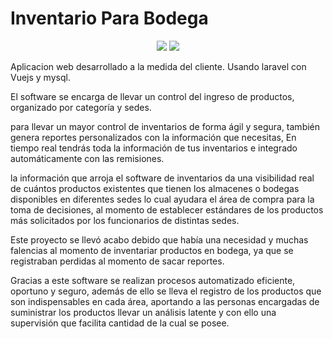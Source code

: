 # Inventario Para Bodega
<p align="center"><img src="https://laravel.com/assets/img/components/logo-laravel.svg">
<img src="https://hollowtree.gallerycdn.vsassets.io/extensions/hollowtree/vue-snippets/0.1.11/1548604806888/Microsoft.VisualStudio.Services.Icons.Default">
</p>
Aplicacion web desarrollado a la medida del cliente. Usando laravel con Vuejs y mysql. 

El software se encarga de llevar un control del ingreso de productos, organizado por categoría y sedes. 

para llevar un mayor control de inventarios de forma ágil y segura, también genera reportes personalizados con la información que necesitas, En tiempo real tendrás toda la información de tus inventarios e integrado automáticamente con las remisiones.

la información que arroja el software de inventarios da una visibilidad real de cuántos productos existentes que tienen los almacenes o bodegas disponibles en diferentes sedes lo cual ayudara el área de compra para la toma de decisiones, al momento de establecer estándares de los productos más solicitados por los funcionarios de distintas sedes.

Este proyecto se llevó acabo debido que había una necesidad y muchas falencias al momento de inventariar productos en bodega, ya que se registraban perdidas al momento de sacar reportes. 

Gracias a este software se realizan procesos automatizado eficiente, oportuno y seguro, además de ello se lleva el registro de los productos que son indispensables en cada área, aportando a las personas encargadas de suministrar los productos llevar un análisis latente y con ello una supervisión que facilita cantidad de la cual se posee.
